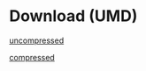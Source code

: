 # Download (UMD)

[uncompressed](https://npmcdn.com/phaser-behavior-plugin@latest/dist/phaser-behavior-plugin.js)

[compressed](https://npmcdn.com/phaser-behavior-plugin@latest/dist/phaser-behavior-plugin.min.js)
